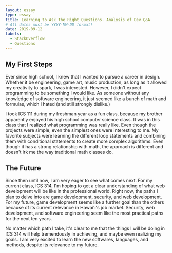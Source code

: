 ```yaml
---
layout: essay
type: essay
title: Learning to Ask the Right Questions. Analysis of Dev Q&A
# All dates must be YYYY-MM-DD format!
date: 2019-09-12
labels:
  - StackOverflow
  - Questions
---
```


## My First Steps
Ever since high school, I knew that I wanted to pursue a career in design. Whether it be engineering, game art, music production, as long as it allowed my creativity to spark, I was interested. However, I didn't expect programming to be something I would like. As someone without any knowledge of software engineering, it just seemed like a bunch of math and formulas, which I hated (and still strongly dislike.)

I took ICS 111 during my freshman year as a fun class, because my brother apparently enjoyed his high school computer science class. It was in this class that I realized what programming was really like. Even though the projects were simple, even the simplest ones were interesting to me. My favorite subjects were learning the different loop statements and combining them with conditional statements to create more complex algorithms. Even though it has a strong relationship with math, the approach is different and doesn't irk me the way traditional math classes do.

## The Future

Since then until now, I am very eager to see what comes next. For my current class, ICS 314, I'm hoping to get a clear understanding of what web development will be like in the professional world. Right now, the paths I plan to delve into are game development, security, and web development. For my future, game development seems like a further goal than the others because of its current relevance in Hawai'i's job market. Security, web development, and software engineering seem like the most practical paths for the next ten years.

No matter which path I take, it's clear to me that the things I will be doing in ICS 314 will help tremendously in achieving, and maybe even realizing my goals. I am very excited to learn the new softwares, languages, and methods, despite its relevance to my future.
